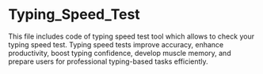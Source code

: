 # Typing_Speed_Test
This file includes code of typing speed test tool which allows to check your typing speed test. Typing speed tests improve accuracy, enhance productivity, boost typing confidence, develop muscle memory, and prepare users for professional typing-based tasks efficiently.
